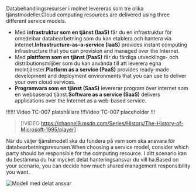 <span data-ttu-id="803e2-101">Databehandlingsresurser i molnet levereras som tre olika tjänstmodeller.</span><span class="sxs-lookup"><span data-stu-id="803e2-101">Cloud computing resources are delivered using three different service models.</span></span>

- <span data-ttu-id="803e2-102">Med **infrastruktur som en tjänst (IaaS)** får du en infrastruktur för omedelbar databearbetning som du kan etablera och hantera via internet.</span><span class="sxs-lookup"><span data-stu-id="803e2-102">**Infrastructure-as-a-service (IaaS)** provides instant computing infrastructure that you can provision and managed over the Internet.</span></span>
- <span data-ttu-id="803e2-103">Med **plattform som en tjänst (PaaS)** får du färdiga utvecklings- och distributionsmiljöer som du kan använda till att leverera egna molntjänster.</span><span class="sxs-lookup"><span data-stu-id="803e2-103">**Platform as a service (PaaS)** provides ready-made development and deployment environments that you can use to deliver your own cloud services.</span></span>
- <span data-ttu-id="803e2-104">**Programvara som en tjänst (SaaS)** levererar program över internet som en webbaserad tjänst.</span><span class="sxs-lookup"><span data-stu-id="803e2-104">**Software as a service (SaaS)** delivers applications over the Internet as a web-based service.</span></span>

<span data-ttu-id="803e2-105">!!!</span><span class="sxs-lookup"><span data-stu-id="803e2-105">!!!</span></span> <span data-ttu-id="803e2-106">Video TC-007 platshållare !!!</span><span class="sxs-lookup"><span data-stu-id="803e2-106">Video TC-007 placeholder !!!</span></span>

> [!VIDEO https://channel9.msdn.com/Series/History/The-History-of-Microsoft-1995/player]

<span data-ttu-id="803e2-107">När du väljer tjänstmodell ska du fundera på vem som ska ansvara för databearbetningsresursen.</span><span class="sxs-lookup"><span data-stu-id="803e2-107">When choosing a service model, consider which party should be responsible for the computing resource.</span></span> <span data-ttu-id="803e2-108">I ditt scenario kan du bestämma du hur mycket delat hanteringsansvar du vill ha.</span><span class="sxs-lookup"><span data-stu-id="803e2-108">Based on your scenario, you can decide how much shared management responsibility you want.</span></span>

![Modell med delat ansvar](../media-draft/3-shared-responsibility.png)
